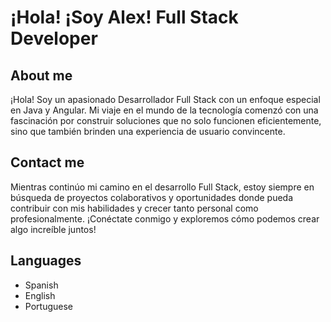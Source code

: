 # ¡Hola! ¡Soy Alex! Full Stack Developer

## About me

¡Hola! Soy un apasionado Desarrollador Full Stack con un enfoque especial en Java y Angular. Mi viaje en el mundo de la tecnología comenzó con una fascinación por construir soluciones que no solo funcionen eficientemente, sino que también brinden una experiencia de usuario convincente.

## Contact me

Mientras continúo mi camino en el desarrollo Full Stack, estoy siempre en búsqueda de proyectos colaborativos y oportunidades donde pueda contribuir con mis habilidades y crecer tanto personal como profesionalmente. ¡Conéctate conmigo y exploremos cómo podemos crear algo increíble juntos!

## Languages

- Spanish
- English
- Portuguese
